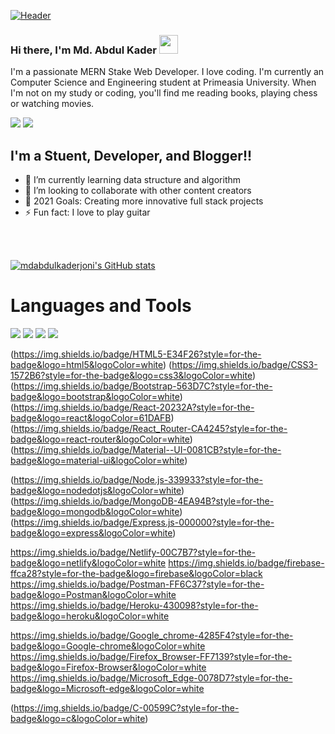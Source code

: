 [![Header](https://user-images.githubusercontent.com/70408080/125334303-0d5bea00-e36d-11eb-9b47-075a2f95dbf7.jpg "Header")](https://www.linkedin.com/in/md-abdul-kader-joni-852871202/)


### Hi there, I'm Md. Abdul Kader <img src="https://raw.githubusercontent.com/MartinHeinz/MartinHeinz/master/wave.gif" width="30px">

I'm a passionate MERN Stake Web Developer. I love coding. I'm currently an Computer Science and Engineering student at Primeasia University. When I'm not on my study or coding, you'll find me reading books, playing chess or watching movies.

[![](https://img.shields.io/badge/LinkedIn-Follow-blue?style=for-the-badge&logo=linkedin)](https://www.linkedin.com/in/md-abdul-kader-joni-852871202/) [![](https://img.shields.io/badge/Messenger-00B2FF?style=for-the-badge&logo=messenger&logoColor=white)](https://www.facebook.com/abd.joni.9)



## I'm a Stuent, Developer, and Blogger!!

- 🌱 I’m currently learning data structure and algorithm
- 👯 I’m looking to collaborate with other content creators
- 🥅 2021 Goals: Creating more innovative full stack projects
- ⚡ Fun fact: I love to  play guitar



<br />
<br />

[![mdabdulkaderjoni's GitHub stats](https://github-readme-stats.vercel.app/api?username=mdabdulkaderjoni)](https://github.com/mdabdulkaderjoni/github-readme-stats)

# Languages and Tools

![](https://img.shields.io/badge/Windows-0078D6?style=for-the-badge&logo=windows&logoColor=white)
![](https://img.shields.io/badge/Visual_Studio_Code-0078D4?style=for-the-badge&logo=visual%20studio%20code&logoColor=white)
![](https://img.shields.io/badge/npm-CB3837?style=for-the-badge&logo=npm&logoColor=white)
![](https://img.shields.io/badge/Git-F05032?style=for-the-badge&logo=git&logoColor=white)


(https://img.shields.io/badge/HTML5-E34F26?style=for-the-badge&logo=html5&logoColor=white)
(https://img.shields.io/badge/CSS3-1572B6?style=for-the-badge&logo=css3&logoColor=white)
(https://img.shields.io/badge/Bootstrap-563D7C?style=for-the-badge&logo=bootstrap&logoColor=white)
(https://img.shields.io/badge/React-20232A?style=for-the-badge&logo=react&logoColor=61DAFB)
(https://img.shields.io/badge/React_Router-CA4245?style=for-the-badge&logo=react-router&logoColor=white)
(https://img.shields.io/badge/Material--UI-0081CB?style=for-the-badge&logo=material-ui&logoColor=white)

(https://img.shields.io/badge/Node.js-339933?style=for-the-badge&logo=nodedotjs&logoColor=white)
(https://img.shields.io/badge/MongoDB-4EA94B?style=for-the-badge&logo=mongodb&logoColor=white)
(https://img.shields.io/badge/Express.js-000000?style=for-the-badge&logo=express&logoColor=white)

https://img.shields.io/badge/Netlify-00C7B7?style=for-the-badge&logo=netlify&logoColor=white
https://img.shields.io/badge/firebase-ffca28?style=for-the-badge&logo=firebase&logoColor=black
https://img.shields.io/badge/Postman-FF6C37?style=for-the-badge&logo=Postman&logoColor=white
https://img.shields.io/badge/Heroku-430098?style=for-the-badge&logo=heroku&logoColor=white

https://img.shields.io/badge/Google_chrome-4285F4?style=for-the-badge&logo=Google-chrome&logoColor=white
https://img.shields.io/badge/Firefox_Browser-FF7139?style=for-the-badge&logo=Firefox-Browser&logoColor=white
https://img.shields.io/badge/Microsoft_Edge-0078D7?style=for-the-badge&logo=Microsoft-edge&logoColor=white



(https://img.shields.io/badge/C-00599C?style=for-the-badge&logo=c&logoColor=white)

